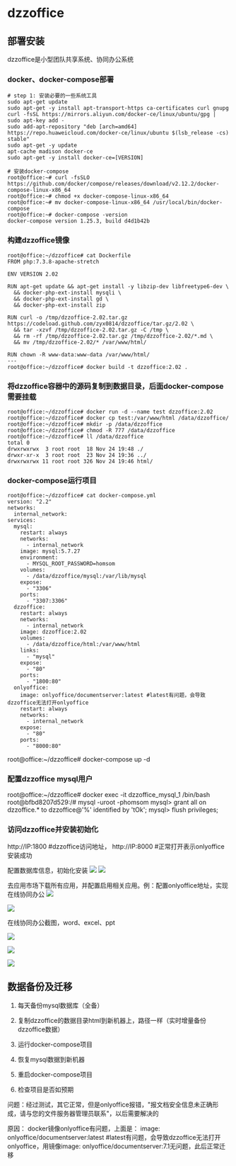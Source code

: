 # dzzoffice



## 部署安装

dzzoffice是小型团队共享系统、协同办公系统



### docker、docker-compose部署

```
# step 1: 安装必要的一些系统工具
sudo apt-get update
sudo apt-get -y install apt-transport-https ca-certificates curl gnupg  
curl -fsSL https://mirrors.aliyun.com/docker-ce/linux/ubuntu/gpg | sudo apt-key add -
sudo add-apt-repository "deb [arch=amd64] https://repo.huaweicloud.com/docker-ce/linux/ubuntu $(lsb_release -cs) stable"
sudo apt-get -y update
apt-cache madison docker-ce
sudo apt-get -y install docker-ce=[VERSION]

# 安装docker-compose
root@office:~# curl -fsSLO https://github.com/docker/compose/releases/download/v2.12.2/docker-compose-linux-x86_64
root@office:~# chmod +x docker-compose-linux-x86_64
root@office:~# mv docker-compose-linux-x86_64 /usr/local/bin/docker-compose
root@office:~# docker-compose -version
docker-compose version 1.25.3, build d4d1b42b

```



### 构建dzzoffice镜像

```
root@office:~/dzzoffice# cat Dockerfile
FROM php:7.3.8-apache-stretch

ENV VERSION 2.02

RUN apt-get update && apt-get install -y libzip-dev libfreetype6-dev \
  && docker-php-ext-install mysqli \
  && docker-php-ext-install gd \
  && docker-php-ext-install zip

RUN curl -o /tmp/dzzoffice-2.02.tar.gz https://codeload.github.com/zyx0814/dzzoffice/tar.gz/2.02 \
  && tar -xzvf /tmp/dzzoffice-2.02.tar.gz -C /tmp \
  && rm -rf /tmp/dzzoffice-2.02.tar.gz /tmp/dzzoffice-2.02/*.md \
  && mv /tmp/dzzoffice-2.02/* /var/www/html/

RUN chown -R www-data:www-data /var/www/html/
---
root@office:~/dzzoffice# docker build -t dzzoffice:2.02 .
```



### 将dzzoffice容器中的源码复制到数据目录，后面docker-compose需要挂载

```
root@office:~/dzzoffice# docker run -d --name test dzzoffice:2.02
root@office:~/dzzoffice# docker cp test:/var/www/html /data/dzzoffice/
root@office:~/dzzoffice# mkdir -p /data/dzzoffice
root@office:~/dzzoffice# chmod -R 777 /data/dzzoffice
root@office:~/dzzoffice# ll /data/dzzoffice
total 0
drwxrwxrwx  3 root root  18 Nov 24 19:48 ./
drwxr-xr-x  3 root root  23 Nov 24 19:36 ../
drwxrwxrwx 11 root root 326 Nov 24 19:46 html/

```



### docker-compose运行项目

```
root@office:~/dzzoffice# cat docker-compose.yml
version: "2.2"
networks:
  internal_network:
services:
  mysql:
    restart: always
    networks:
      - internal_network
    image: mysql:5.7.27
    environment:
      - MYSQL_ROOT_PASSWORD=homsom
    volumes:
      - /data/dzzoffice/mysql:/var/lib/mysql
    expose:
      - "3306"
    ports:
      - "3307:3306"
  dzzoffice:
    restart: always
    networks:
      - internal_network
    image: dzzoffice:2.02
    volumes:
      - /data/dzzoffice/html:/var/www/html
    links:
      - "mysql"
    expose:
      - "80"
    ports:
      - "1800:80"
  onlyoffice:
    image: onlyoffice/documentserver:latest	#latest有问题，会导致dzzoffice无法打开onlyoffice
    restart: always
    networks:
      - internal_network
    expose:
      - "80"
    ports:
      - "8000:80"
```
root@office:~/dzzoffice# docker-compose up -d 



### 配置dzzoffice mysql用户

root@office:~/dzzoffice# docker exec -it dzzoffice_mysql_1 /bin/bash
root@bfbd8207d529:/# mysql -uroot -phomsom
mysql> grant all on dzzoffice.* to dzzoffice@'%' identified by 'tOk';
mysql> flush privileges;



### 访问dzzoffice并安装初始化

http://IP:1800	#dzzoffice访问地址，
http://IP:8000	#正常打开表示onlyoffice安装成功

配置数据库信息，初始化安装
![](./image/dzzoffice-pro01.png)
![](./image/dzzoffice-pro02.png)



去应用市场下载所有应用，并配置启用相关应用。例：配置onlyoffice地址，实现在线协同办公
![](./image/dzzoffice-pro03.png)



![](./image/dzzoffice-pro04.png)



在线协同办公截图，word、excel、ppt

![](./image/dzzoffice-pro05.png)

![](./image/dzzoffice-pro06.png)

![](./image/dzzoffice-pro07.png)









## 数据备份及迁移

1. 每天备份mysql数据库（全备）

2. 复制dzzoffice的数据目录html到新机器上，路径一样（实时增量备份dzzoffice数据）

3. 运行docker-compose项目

4. 恢复mysql数据到新机器

5. 重启docker-compose项目

6. 检查项目是否如预期

  问题：经过测试，其它正常，但是onlyoffice报错，"报文档安全信息未正确形成，请与您的文件服务器管理员联系"，以后需要解决的

  原因： docker镜像onlyoffice有问题，上面是： image: onlyoffice/documentserver:latest	#latest有问题，会导致dzzoffice无法打开onlyoffice，用镜像image: onlyoffice/documentserver:7.1无问题，此后正常迁移



